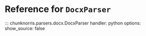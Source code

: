 # Reference for `DocxParser`

::: chunknorris.parsers.docx.DocxParser
    handler: python
    options:
      show_source: false